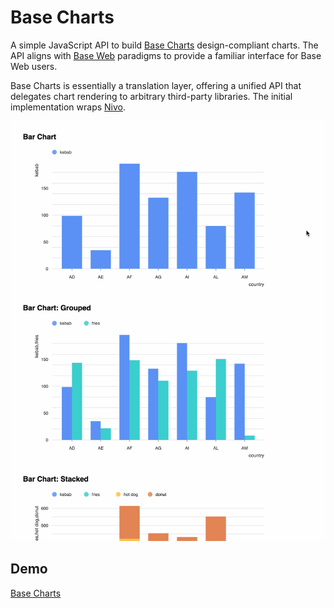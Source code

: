 # Base Charts

A simple JavaScript API to build [Base Charts](https://www.figma.com/file/7OHADDKRhsvxIV6PUyYh4A/%E2%9D%96-Base-charts) design-compliant charts. The API aligns with [Base Web](https://baseweb.design/) paradigms to provide a familiar interface for Base Web users.

Base Charts is essentially a translation layer, offering a unified API that delegates chart rendering to arbitrary third-party libraries. The initial implementation wraps [Nivo](https://nivo.rocks/).

![Base Charts overview](https://github.com/ericsoco/base-charts-poc/blob/master/base-charts.gif)

## Demo

[Base Charts](https://ericsoco.github.io/base-charts-poc/)
